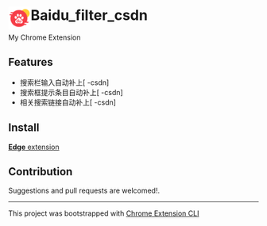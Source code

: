# <img src="public/icons/icon_48.png" width="45" align="left"> Baidu_filter_csdn

My Chrome Extension

## Features

- 搜索栏输入自动补上[ -csdn]
- 搜索框提示条目自动补上[ -csdn]
- 相关搜索链接自动补上[ -csdn]

## Install

[**Edge** extension](https://microsoftedge.microsoft.com/addons/detail/kkofkmgjnlolgljejjdamjdadfgkjjic)

## Contribution

Suggestions and pull requests are welcomed!.

---

This project was bootstrapped with [Chrome Extension CLI](https://github.com/dutiyesh/chrome-extension-cli)

